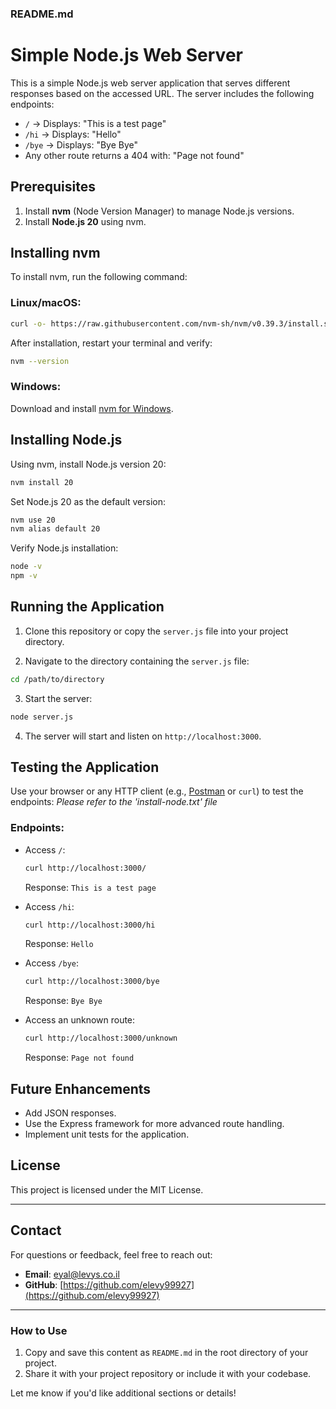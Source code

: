 ### **README.md**

# Simple Node.js Web Server

This is a simple Node.js web server application that serves different responses based on the accessed URL. The server includes the following endpoints:
- `/` -> Displays: "This is a test page"
- `/hi` -> Displays: "Hello"
- `/bye` -> Displays: "Bye Bye"
- Any other route returns a 404 with: "Page not found"

## Prerequisites

1. Install **nvm** (Node Version Manager) to manage Node.js versions.
2. Install **Node.js 20** using nvm.

## Installing nvm

To install nvm, run the following command:

### Linux/macOS:
```bash
curl -o- https://raw.githubusercontent.com/nvm-sh/nvm/v0.39.3/install.sh | bash
```

After installation, restart your terminal and verify:
```bash
nvm --version
```

### Windows:
Download and install [nvm for Windows](https://github.com/coreybutler/nvm-windows/releases).

## Installing Node.js

Using nvm, install Node.js version 20:
```bash
nvm install 20
```

Set Node.js 20 as the default version:
```bash
nvm use 20
nvm alias default 20
```

Verify Node.js installation:
```bash
node -v
npm -v
```

## Running the Application

1. Clone this repository or copy the `server.js` file into your project directory.

2. Navigate to the directory containing the `server.js` file:
```bash
cd /path/to/directory
```

3. Start the server:
```bash
node server.js
```

4. The server will start and listen on `http://localhost:3000`.

## Testing the Application
Use your browser or any HTTP client (e.g., [Postman](https://www.postman.com/) or `curl`) to test the endpoints:
<I>Please refer to the 'install-node.txt' file </I>

### Endpoints:
- Access `/`:
  ```bash
  curl http://localhost:3000/
  ```
  Response: `This is a test page`

- Access `/hi`:
  ```bash
  curl http://localhost:3000/hi
  ```
  Response: `Hello`

- Access `/bye`:
  ```bash
  curl http://localhost:3000/bye
  ```
  Response: `Bye Bye`

- Access an unknown route:
  ```bash
  curl http://localhost:3000/unknown
  ```
  Response: `Page not found`

## Future Enhancements

- Add JSON responses.
- Use the Express framework for more advanced route handling.
- Implement unit tests for the application.

## License

This project is licensed under the MIT License.

---
## **Contact**
For questions or feedback, feel free to reach out:
- **Email**: eyal@levys.co.il
- **GitHub**: [https://github.com/elevy99927](https://github.com/elevy99927)

---

### **How to Use**
1. Copy and save this content as `README.md` in the root directory of your project.
2. Share it with your project repository or include it with your codebase.

Let me know if you'd like additional sections or details!